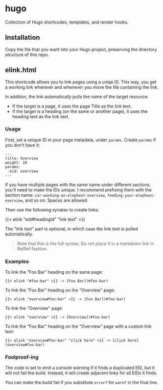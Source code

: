 # hugo
Collection of Hugo shortcodes, templates, and render hooks.

## Installation

Copy the file that you want into your Hugo project, preserving the directory structure of this repo. 

## elink.html

This shortcode allows you to link pages using a uniqe ID. This way, you get a working link wherever and whenever you move the file containing the link.

In addition, the link automatically pulls the name of the target resource:

* If the target is a page, it uses the page Title as the link text.
* If the target is a heading (on the same or another page), it uses the heading text as the link text.

### Usage

First, set a unique ID in your page metadata, under `params`. Create `params` if you don't have it:

```
---
title: Overview
weight: 10
params:
  eid: overview
---
```

If you have multiple pages with the same name under different sections, you'll need to make the IDs unique. I recommend prefixing them with the section name: `car-washing-an-elephant-overview`, `feeding-your-elephant-overview`, and so on. Spaces are allowed.

Then use the following synatax to create links:

{{< elink "eid#headingId" "link text" >}}

The "link text" part is optional, in which case the link text is pulled automatically.

> Note that this is the full syntax. Do not place it in a markdown link in RelRef fashion.

### Examples

To link the "Foo Bar" heading on the same page:

```
{{< elink "#foo-bar" >}} -> [Foo Bar](#foo-bar)
```

To link the "Foo Bar" heading on the "Overview" page:

```
{{< elink "overview#foo-bar" >}} -> [Foo Bar](#foo-bar)
```

To link the "Overview" page:

```
{{< elink "overview" >}} -> [Overview](#foo-bar)
```

To link the "Foo Bar" heading on the "Overview" page with a custom link text:

```
{{< elink "overview#foo-bar" "click here" >}} -> [click here](overview#foo-bar)
```

### Foolproof-ing

The code is set to emit a console warning if it finds a duplicated EID, but it will not fail the build. Instead, it will create adjacent links for all EIDs it finds.

You can make the build fail if you substitute `errorf` for `warnf` in the final line.
